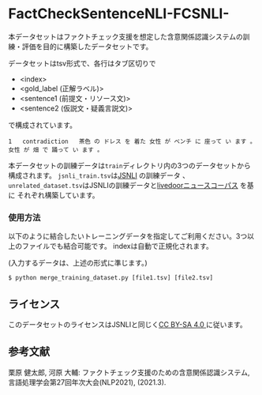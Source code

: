 # FactCheckSentenceNLI-FCSNLI-
本データセットはファクトチェック支援を想定した含意関係認識システムの訓練・評価を目的に構築したデータセットです。

データセットはtsv形式で、各行はタブ区切りで
- \<index>
- <gold_label (正解ラベル)>
- <sentence1 (前提文・リソース文)>
- <sentence2 (仮説文・疑義言説文)>

で構成されています。

```
1	contradiction	茶色 の ドレス を 着た 女性 が ベンチ に 座って い ます 。	女性 が 畑 で 踊って い ます 。
```
本データセットの訓練データは```train```ディレクトリ内の3つのデータセットから構成されます。
```jsnli_train.tsv```は[JSNLI](http://nlp.ist.i.kyoto-u.ac.jp/index.php?%E6%97%A5%E6%9C%AC%E8%AA%9ESNLI%28JSNLI%29%E3%83%87%E3%83%BC%E3%82%BF%E3%82%BB%E3%83%83%E3%83%88)
の訓練データ
、```unrelated_dataset.tsv```はJSNLIの訓練データと[livedoorニュースコーパス](https://www.rondhuit.com/download.html#ldcc) を基に
それぞれ構築しています。

### 使用方法
以下のように結合したいトレーニングデータを指定してご利用ください。3つ以上のファイルでも結合可能です。
indexは自動で正規化されます。
 
(入力するデータは、上述の形式に準じます。)
 
```$ python merge_training_dataset.py [file1.tsv] [file2.tsv]```
 
 
## ライセンス
このデータセットのライセンスはJSNLIと同じく[CC BY-SA 4.0 ](https://creativecommons.org/licenses/by-sa/4.0/) に従います。
 
 
## 参考文献
栗原 健太郎, 河原 大輔: ファクトチェック支援のための含意関係認識システム, 言語処理学会第27回年次大会(NLP2021), (2021.3).
